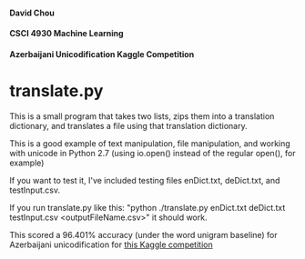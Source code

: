 #### David Chou
#### CSCI 4930 Machine Learning
#### Azerbaijani Unicodification Kaggle Competition

# translate.py
This is a small program that takes two lists, zips them into a translation dictionary, and translates a file using that translation dictionary.

This is a good example of text manipulation, file manipulation, and working with unicode in Python 2.7 (using io.open() instead of the regular open(), for example)

If you want to test it, I've included testing files enDict.txt, deDict.txt, and testInput.csv.

If you run translate.py like this: "python ./translate.py enDict.txt deDict.txt testInput.csv <outputFileName.csv>" it should work.

This scored a 96.401% accuracy (under the word unigram baseline) for Azerbaijani unicodification for [this Kaggle competition](https://www.kaggle.com/c/azerbaijani-unicodification)
